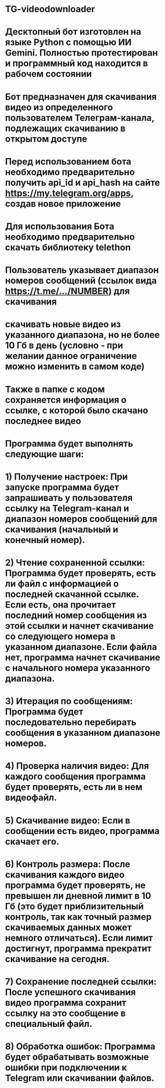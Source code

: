 # TG-videodownloader 
# Десктопный бот изготовлен на языке Python с помощью ИИ Gemini. Полностью протестирован и программный код находится в рабочем состоянии
# Бот предназначен для скачивания видео из определенного пользователем Телеграм-канала, подлежащих скачиванию в открытом доступе
# Перед использованием бота необходимо предварительно получить api_id и api_hash на сайте https://my.telegram.org/apps, создав новое приложение
# Для использования Бота необходимо предварительно скачать библиотеку telethon
# Пользователь указывает диапазон номеров сообщений (ссылок вида https://t.me/.../NUMBER) для скачивания
# скачивать новые видео из указанного диапазона, но не более 10 Гб в день (условно - при желании данное ограничение можно изменить в самом коде)
# Также в папке с кодом сохраняется информация о ссылке, с которой было скачано последнее видео
# Программа будет выполнять следующие шаги:
# 1) Получение настроек: При запуске программа будет запрашивать у пользователя ссылку на Telegram-канал и диапазон номеров сообщений для скачивания (начальный и конечный номер).
# 2) Чтение сохраненной ссылки: Программа будет проверять, есть ли файл с информацией о последней скачанной ссылке. Если есть, она прочитает последний номер сообщения из этой ссылки и начнет скачивание со следующего номера в указанном диапазоне. Если файла нет, программа начнет скачивание с начального номера указанного диапазона.
# 3) Итерация по сообщениям: Программа будет последовательно перебирать сообщения в указанном диапазоне номеров.
# 4) Проверка наличия видео: Для каждого сообщения программа будет проверять, есть ли в нем видеофайл.
# 5) Скачивание видео: Если в сообщении есть видео, программа скачает его.
# 6) Контроль размера: После скачивания каждого видео программа будет проверять, не превышен ли дневной лимит в 10 Гб (это будет приблизительный контроль, так как точный размер скачиваемых данных может немного отличаться). Если лимит достигнут, программа прекратит скачивание на сегодня.
# 7) Сохранение последней ссылки: После успешного скачивания видео программа сохранит ссылку на это сообщение в специальный файл.
# 8) Обработка ошибок: Программа будет обрабатывать возможные ошибки при подключении к Telegram или скачивании файлов.

